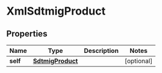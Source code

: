 

# XmlSdtmigProduct


## Properties

Name | Type | Description | Notes
------------ | ------------- | ------------- | -------------
**self** | [**SdtmigProduct**](SdtmigProduct.md) |  |  [optional]



